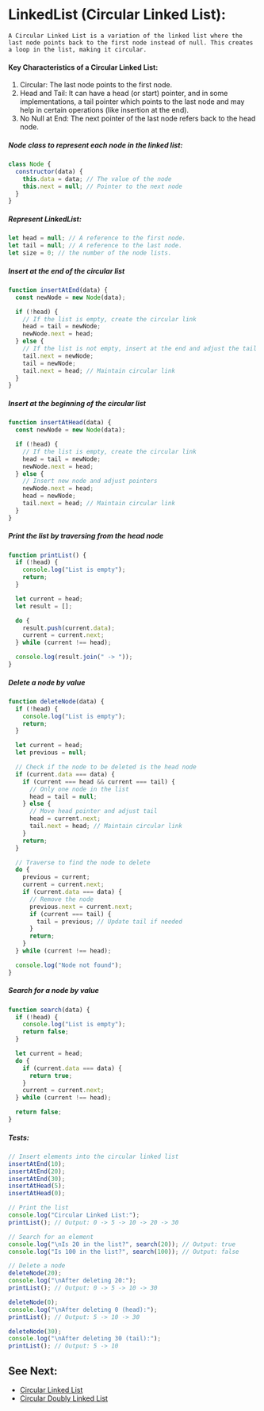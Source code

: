 # LinkedList (Circular Linked List):

    A Circular Linked List is a variation of the linked list where the last node points back to the first node instead of null. This creates a loop in the list, making it circular.

#### Key Characteristics of a Circular Linked List:

1. Circular: The last node points to the first node.
2. Head and Tail: It can have a head (or start) pointer, and in some implementations, a tail pointer which points to the last node and may help in certain operations (like insertion at the end).
3. No Null at End: The next pointer of the last node refers back to the head node.

##### Node class to represent each node in the linked list:

```javascript
class Node {
  constructor(data) {
    this.data = data; // The value of the node
    this.next = null; // Pointer to the next node
  }
}
```

##### Represent LinkedList:

```javascript
let head = null; // A reference to the first node.
let tail = null; // A reference to the last node.
let size = 0; // the number of the node lists.
```

##### Insert at the end of the circular list

```javascript
function insertAtEnd(data) {
  const newNode = new Node(data);

  if (!head) {
    // If the list is empty, create the circular link
    head = tail = newNode;
    newNode.next = head;
  } else {
    // If the list is not empty, insert at the end and adjust the tail's next
    tail.next = newNode;
    tail = newNode;
    tail.next = head; // Maintain circular link
  }
}
```

##### Insert at the beginning of the circular list

```javascript
function insertAtHead(data) {
  const newNode = new Node(data);

  if (!head) {
    // If the list is empty, create the circular link
    head = tail = newNode;
    newNode.next = head;
  } else {
    // Insert new node and adjust pointers
    newNode.next = head;
    head = newNode;
    tail.next = head; // Maintain circular link
  }
}
```

##### Print the list by traversing from the head node

```javascript
function printList() {
  if (!head) {
    console.log("List is empty");
    return;
  }

  let current = head;
  let result = [];

  do {
    result.push(current.data);
    current = current.next;
  } while (current !== head);

  console.log(result.join(" -> "));
}
```

##### Delete a node by value

```javascript
function deleteNode(data) {
  if (!head) {
    console.log("List is empty");
    return;
  }

  let current = head;
  let previous = null;

  // Check if the node to be deleted is the head node
  if (current.data === data) {
    if (current === head && current === tail) {
      // Only one node in the list
      head = tail = null;
    } else {
      // Move head pointer and adjust tail
      head = current.next;
      tail.next = head; // Maintain circular link
    }
    return;
  }

  // Traverse to find the node to delete
  do {
    previous = current;
    current = current.next;
    if (current.data === data) {
      // Remove the node
      previous.next = current.next;
      if (current === tail) {
        tail = previous; // Update tail if needed
      }
      return;
    }
  } while (current !== head);

  console.log("Node not found");
}
```

##### Search for a node by value

```javascript
function search(data) {
  if (!head) {
    console.log("List is empty");
    return false;
  }

  let current = head;
  do {
    if (current.data === data) {
      return true;
    }
    current = current.next;
  } while (current !== head);

  return false;
}
```

##### Tests:

```javascript
// Insert elements into the circular linked list
insertAtEnd(10);
insertAtEnd(20);
insertAtEnd(30);
insertAtHead(5);
insertAtHead(0);

// Print the list
console.log("Circular Linked List:");
printList(); // Output: 0 -> 5 -> 10 -> 20 -> 30

// Search for an element
console.log("\nIs 20 in the list?", search(20)); // Output: true
console.log("Is 100 in the list?", search(100)); // Output: false

// Delete a node
deleteNode(20);
console.log("\nAfter deleting 20:");
printList(); // Output: 0 -> 5 -> 10 -> 30

deleteNode(0);
console.log("\nAfter deleting 0 (head):");
printList(); // Output: 5 -> 10 -> 30

deleteNode(30);
console.log("\nAfter deleting 30 (tail):");
printList(); // Output: 5 -> 10
```

## See Next:

- [Circular Linked List](circular-linkedList.md)
- [Circular Doubly Linked List](circular-doubly-linkedList.md)
